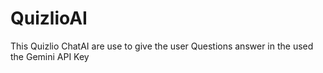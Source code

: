 # QuizlioAI
This Quizlio ChatAI are use to give the user Questions answer in the used the Gemini API Key 
